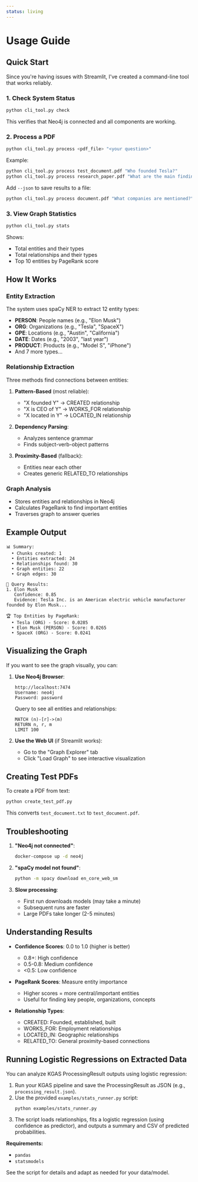 ```yaml
---
status: living
---
```


# Usage Guide

## Quick Start

Since you're having issues with Streamlit, I've created a command-line tool that works reliably.

### 1. Check System Status

```bash
python cli_tool.py check
```

This verifies that Neo4j is connected and all components are working.

### 2. Process a PDF

```bash
python cli_tool.py process <pdf_file> "<your question>"
```

Example:
```bash
python cli_tool.py process test_document.pdf "Who founded Tesla?"
python cli_tool.py process research_paper.pdf "What are the main findings?"
```

Add `--json` to save results to a file:
```bash
python cli_tool.py process document.pdf "What companies are mentioned?" --json
```

### 3. View Graph Statistics

```bash
python cli_tool.py stats
```

Shows:
- Total entities and their types
- Total relationships and their types  
- Top 10 entities by PageRank score

## How It Works

### Entity Extraction
The system uses spaCy NER to extract 12 entity types:
- **PERSON**: People names (e.g., "Elon Musk")
- **ORG**: Organizations (e.g., "Tesla", "SpaceX")
- **GPE**: Locations (e.g., "Austin", "California")
- **DATE**: Dates (e.g., "2003", "last year")
- **PRODUCT**: Products (e.g., "Model S", "iPhone")
- And 7 more types...

### Relationship Extraction
Three methods find connections between entities:

1. **Pattern-Based** (most reliable):
   - "X founded Y" → CREATED relationship
   - "X is CEO of Y" → WORKS_FOR relationship
   - "X located in Y" → LOCATED_IN relationship

2. **Dependency Parsing**:
   - Analyzes sentence grammar
   - Finds subject-verb-object patterns

3. **Proximity-Based** (fallback):
   - Entities near each other
   - Creates generic RELATED_TO relationships

### Graph Analysis
- Stores entities and relationships in Neo4j
- Calculates PageRank to find important entities
- Traverses graph to answer queries

## Example Output

```
📊 Summary:
  • Chunks created: 1
  • Entities extracted: 24
  • Relationships found: 30
  • Graph entities: 22
  • Graph edges: 30

🎯 Query Results:
1. Elon Musk
   Confidence: 0.85
   Evidence: Tesla Inc. is an American electric vehicle manufacturer founded by Elon Musk...

🏆 Top Entities by PageRank:
  • Tesla (ORG) - Score: 0.0285
  • Elon Musk (PERSON) - Score: 0.0265
  • SpaceX (ORG) - Score: 0.0241
```

## Visualizing the Graph

If you want to see the graph visually, you can:

1. **Use Neo4j Browser**:
   ```
   http://localhost:7474
   Username: neo4j
   Password: password
   ```
   
   Query to see all entities and relationships:
   ```cypher
   MATCH (n)-[r]->(m) 
   RETURN n, r, m 
   LIMIT 100
   ```

2. **Use the Web UI** (if Streamlit works):
   - Go to the "Graph Explorer" tab
   - Click "Load Graph" to see interactive visualization

## Creating Test PDFs

To create a PDF from text:

```python
python create_test_pdf.py
```

This converts `test_document.txt` to `test_document.pdf`.

## Troubleshooting

1. **"Neo4j not connected"**:
   ```bash
   docker-compose up -d neo4j
   ```

2. **"spaCy model not found"**:
   ```bash
   python -m spacy download en_core_web_sm
   ```

3. **Slow processing**:
   - First run downloads models (may take a minute)
   - Subsequent runs are faster
   - Large PDFs take longer (2-5 minutes)

## Understanding Results

- **Confidence Scores**: 0.0 to 1.0 (higher is better)
  - 0.8+: High confidence
  - 0.5-0.8: Medium confidence
  - <0.5: Low confidence

- **PageRank Scores**: Measure entity importance
  - Higher scores = more central/important entities
  - Useful for finding key people, organizations, concepts

- **Relationship Types**:
  - CREATED: Founded, established, built
  - WORKS_FOR: Employment relationships
  - LOCATED_IN: Geographic relationships
  - RELATED_TO: General proximity-based connections

## Running Logistic Regressions on Extracted Data

You can analyze KGAS ProcessingResult outputs using logistic regression:

1. Run your KGAS pipeline and save the ProcessingResult as JSON (e.g., `processing_result.json`).
2. Use the provided `examples/stats_runner.py` script:
   ```bash
   python examples/stats_runner.py
   ```
3. The script loads relationships, fits a logistic regression (using confidence as predictor), and outputs a summary and CSV of predicted probabilities.

**Requirements:**
- `pandas`
- `statsmodels`

See the script for details and adapt as needed for your data/model.
